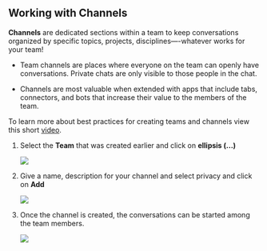 ## Working with Channels

**Channels** are dedicated sections within a team to keep conversations organized by specific topics, projects, disciplines—-whatever works for your team!

- Team channels are places where everyone on the team can openly have conversations. Private chats are only visible to those people in the chat.

- Channels are most valuable when extended with apps that include tabs, connectors, and bots that increase their value to the members of the team.

To learn more about best practices for creating teams and channels view this short [video](https://youtu.be/hjJWtoaRJeE).
1. Select the **Team** that was created earlier and click on **ellipsis (...)**

   ![](images/add_channel_new.png)

1. Give a name, description for your channel and select privacy and  click on **Add**

   ![](images/create_channel_new.png)

1. Once the channel is created, the conversations can be started among the team members.

   ![](images/channel_added_new.png)

